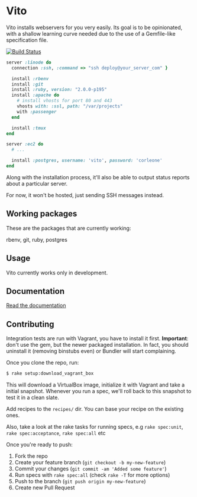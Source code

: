 # Vito

Vito installs webservers for you very easily. Its goal is to be opinionated,
with a shallow learning curve needed due to the use of a Gemfile-like specification
file.

[![Build Status](https://travis-ci.org/kurko/vito.png?branch=master)](https://travis-ci.org/kurko/vito)

```ruby
server :linode do
  connection :ssh, :command => "ssh deploy@your_server_com" }

  install :rbenv
  install :git
  install :ruby, version: "2.0.0-p195"
  install :apache do
    # install vhosts for port 80 and 443
    vhosts with: :ssl, path: "/var/projects"
    with :passenger
  end

  install :tmux
end

server :ec2 do
  # ...

  install :postgres, username: 'vito', password: 'corleone'
end
```

Along with the installation process, it'll also be able to output status reports
about a particular server.

For now, it won't be hosted, just sending SSH messages instead.

## Working packages

These are the packages that are currently working:

rbenv, git, ruby, postgres

## Usage

Vito currently works only in development.

## Documentation

[Read the documentation](http://github.com/kurko/vito/blob/master/docs/manual.md)

## Contributing

Integration tests are run with Vagrant, you have to install it first. **Important**:
don't use the gem, but the newer packaged installation. In fact, you should
uninstall it (removing binstubs even) or Bundler will start complaining.

Once you clone the repo, run:

```bash
$ rake setup:download_vagrant_box
```

This will download a VirtualBox image, initialize it with Vagrant and take a
initial snapshot. Whenever you run a spec, we'll roll back to this snapshot
to test it in a clean slate.

Add recipes to the `recipes/` dir. You can base your recipe on the existing ones.

Also, take a look at the rake tasks for running specs, e.g `rake spec:unit`,
`rake spec:acceptance`, `rake spec:all` etc

Once you're ready to push:

1. Fork the repo
3. Create your feature branch (`git checkout -b my-new-feature`)
4. Commit your changes (`git commit -am 'Added some feature'`)
5. Run specs with `rake spec:all` (check `rake -T` for more options)
6. Push to the branch (`git push origin my-new-feature`)
7. Create new Pull Request
